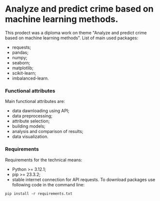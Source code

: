 # Analyze and predict crime based on machine learning methods.
This prodect was a diploma work on theme "Analyze and predict crime based on machine learning methods". 
List of main used packages:
- requests;
- pandas;
- numpy;
- seaborn;
- matplotlib;
- scikit-learn;
- imbalanced-learn.

### Functional attributes
Main functional attributes are:
- data dawnloading using API;
- data preprocessing;
- attribute selection;
- building models;
- analysis and comparison of results;
- data visualization.

### Requirements
Requirements for the technical means:
- Python >= 3.12.1;
- pip >= 23.3.2;
- stable internet connection for API requests.
To download packages use following code in the command line:
```
pip install -r requirements.txt
```
